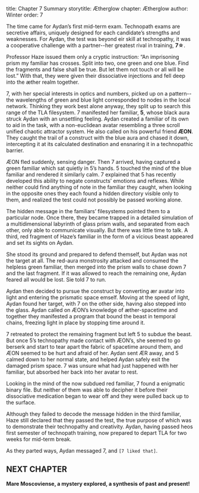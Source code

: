 title: Chapter 7 Summary
storytitle: Ætherglow 
chapter: Ætherglow
author: Winter
order: 7

The time came for Aydan’s first mid-term exam.  Technopath exams are secretive affairs, uniquely designed for each candidate’s strengths and weaknesses.  For Aydan, the test was beyond eir skill at technopathy, it was a cooperative challenge with a partner--her greatest rival in training, **7☆**.

Professor Haze issued them only a cryptic instruction: “An imprisoning prism my familiar has crosses.  Split into two, one green and one blue.  Find the fragments and false shall be true.  But let them not touch or all will be lost.”  With that, they were given their dissociative injections and fell deep into the æther realm together.

7, with her special interests in optics and numbers, picked up on a pattern--the wavelengths of green and blue light corresponded to nodes in the local network.  Thinking they work best alone anyway, they split up to search this range of the TLA filesystem.  7 manifested her familiar, **5**, whose black aura struck Aydan with an unsettling feeling.  Aydan created a familiar of its own to aid in the task, with a non-euclidean avatar resembling a three scroll unified chaotic attractor system.  He also called on his powerful friend **ÆON**.  They caught the trail of a construct with the blue aura and chased it down, intercepting it at its calculated destination and ensnaring it in a technopathic barrier.

ÆON fled suddenly, sensing danger.  Then 7 arrived, having captured a green familiar which sat quietly in 5’s hands.  5 touched the mind of the blue familiar and rendered it similarly calm.  7 explained that 5 has recently developed this ability to negate constructs’ emotions and reflexes.  While neither could find anything of note in the familiar they caught, when looking in the opposite ones they each found a hidden directory visible only to them, and realized the test could not possibly be passed working alone.

The hidden message in the familiars’ filesystems pointed them to a particular node.  Once there, they became trapped in a detailed simulation of a multidimensional labyrinth of glass prism walls, and separated from each other, only able to communicate visually.  But there was little time to talk.  A third, red fragment of Haze’s familiar in the form of a vicious beast appeared and set its sights on Aydan.

She stood its ground and prepared to defend themself, but Aydan was not the target at all.  The red-aura monstrosity attacked and consumed the helpless green familiar, then merged into the prism walls to chase down 7 and the last fragment.  If it was allowed to reach the remaining one, Aydan feared all would be lost.  Sie told 7 to run.

Aydan then decided to pursue the construct by converting ær avatar into light and entering the prismatic space emself.  Moving at the speed of light, Aydan found her target, with 7 on the other side, having also stepped into the glass.  Aydan called on ÆON’s knowledge of æther-spacetime and together they manifested a program that bound the beast in temporal chains, freezing light in place by stopping time around it.

7 retreated to protect the remaining fragment but left 5 to subdue the beast.  But once 5’s technopathy made contact with ÆON’s, she seemed to go berserk and start to tear apart the fabric of spacetime around them, and ÆON seemed to be hurt and afraid of her.  Aydan sent ÆR away, and 5 calmed down to her normal state, and helped Aydan safely exit the damaged prism space.  7 was unsure what had just happened with her familiar, but absorbed her back into her avatar to rest.

Looking in the mind of the now subdued red familiar, 7 found a enigmatic binary file.  But neither of them was able to decipher it before their dissociative medication began to wear off and they were pulled back up to the surface.

Although they failed to decode the message hidden in the third familiar, Haze still declared that they passed the test, the true purpose of which was to demonstrate their technopathy and creativity.  Aydan, having passed heos first semester of technopath training, now prepared to depart TLA for two weeks for mid-term break.

As they parted ways, Aydan messaged 7, and `[7 liked that]`.

NEXT CHAPTER
------------

**Mare Moscoviense, a mystery explored, a synthesis of past and present!**
